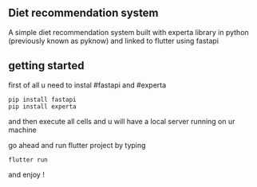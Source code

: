## Diet recommendation system
A simple diet recommendation system built with experta library in python
(previously known as pyknow)
and linked to flutter using fastapi
## getting started
first of all u need to instal #fastapi and #experta 
```
pip install fastapi 
pip install experta
```
and then execute all cells 
and u will have a local server running on ur machine 

go ahead and run flutter project by typing 
```
flutter run 
```
and enjoy !

